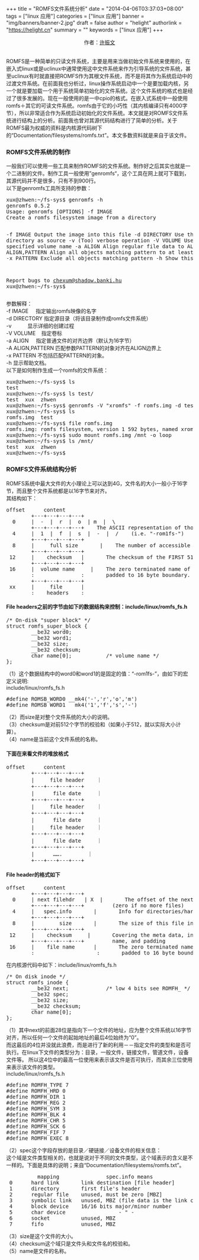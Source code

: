+++
title = "ROMFS文件系统分析"
date = "2014-04-06T03:37:03+08:00"
tags = ["linux 应用"]
categories = ["linux 应用"]
banner = "img/banners/banner-2.jpg"
draft = false
author = "helight"
authorlink = "https://helight.cn"
summary = ""
keywords = ["linux 应用"]
+++

<div class="content">

<div style="text-align:center;">作者：<a href="mailto:zhwenxu@gmail.com">许振文</a></div><br>

ROMFS是一种简单的只读文件系统，主要是用来当做初始文件系统来使用的，在嵌入式linux或是uclinux中通常使用这中文件系统来作为引导系统的文件系统，甚至uclinux有时就直接把ROMFS作为其根文件系统，而不是将其作为系统启动中的过渡文件系统。在前面我也分析过，linux操作系统启动中一个是要加载内核，另一个就是要加载一个用于系统简单初始化的文件系统。这个文件系统的格式也是经过了很多发展的。现在一般使用的是一中cpio的格式。在嵌入式系统中一般使用romfs＋其它的可读文件系统。romfs由于它的小巧性（其内核编译只有4000字节），所以非常适合作为系统启动初始化的文件系统。本文就是对ROMFS文件系统进行结构上的分析。前面我也曾对其源代码结构进行了简单的分析。关于ROMFS最为权威的资料是内核源代码树下的“Documentation/filesystems/romfs.txt”。本文多数资料就是来自于该文件。<br>
<h3>ROMFS文件系统的制作</h3>
一般我们可以使用一些工具来制作ROMFS的文件系统。制作好之后其实也就是一个二进制的文件。制作工具一般使用”genromfs“，这个工具在网上就可下载到，其源代码并不是很多，只有不到900行。<br>
以下是genromfs工具所支持的参数：
<pre class="code_style">
xux@zhwen:~/fs-sys$ genromfs -h
genromfs 0.5.2
Usage: genromfs [OPTIONS] -f IMAGE
Create a romfs filesystem image from a directory

  -f IMAGE               Output the image into this file
  -d DIRECTORY           Use this directory as source
  -v                     (Too) verbose operation
  -V VOLUME              Use the specified volume name
  -a ALIGN               Align regular file data to ALIGN bytes
  -A ALIGN,PATTERN       Align all objects matching pattern to at least ALIGN bytes
  -x PATTERN             Exclude all objects matching pattern
  -h                     Show this help

Report bugs to chexum@shadow.banki.hu
xux@zhwen:~/fs-sys$ 
</pre>
参数解释：<br>
-f IMAGE     指定输出romfs映像的名字<br>
-d DIRECTORY 指定源目录（将该目录制作成romfs文件系统）<br>
-v           显示详细的创建过程<br>
-V VOLUME    指定卷标<br>
-a ALIGN     指定普通文件的对齐边界（默认为16字节）<br>
-A ALIGN,PATTERN 匹配参数PATTERN的对象对齐在ALIGN边界上<br>
-x PATTERN 不包括匹配PATTERN的对象。<br>
-h 显示帮助文档。<br>
以下是如何制作生成一个romfs的文件系统：
<pre class="code_style">
xux@zhwen:~/fs-sys$ ls
test  
xux@zhwen:~/fs-sys$ ls test/
test  xux  zhwen
xux@zhwen:~/fs-sys$ genromfs -V "xromfs" -f romfs.img -d test
xux@zhwen:~/fs-sys$ ls
romfs.img  test 
xux@zhwen:~/fs-sys$ file romfs.img 
romfs.img: romfs filesystem, version 1 592 bytes, named xromfs.
xux@zhwen:~/fs-sys$ sudo mount romfs.img /mnt -o loop
xux@zhwen:~/fs-sys$ ls /mnt/
test  xux  zhwen
xux@zhwen:~/fs-sys$ 
</pre>
<h3>ROMFS文件系统结构分析</h3>
ROMFS系统中最大文件的大小理论上可以达到4G，文件名的大小一般小于16字节，而且整个文件系统都是以16字节来对齐。<br>
其结构如下：
<pre class="code_style">
offset      content
        +---+---+---+---+
  0     |  -  |  r  |  o  | m  |  \
        +---+---+---+---+    The ASCII representation of those bytes
  4     |  1  |  f  |  s  |  -  |  /    (i.e. "-rom1fs-")
        +---+---+---+---+
  8     |     full size       |    The number of accessible bytes in this fs.
        +---+---+---+---+
 12     |    checksum   |       The checksum of the FIRST 512 BYTES.
        +---+---+---+---+
 16     |  volume name     |    The zero terminated name of the volume,
        :               :       padded to 16 byte boundary.
        +---+---+---+---+
 xx     |     file      |
        :    headers    :
</pre>
<h4>File headers之前的字节由如下的数据结构来控制：include/linux/romfs_fs.h</h4>
<pre class="code_style">
/* On-disk "super block" */
struct romfs_super_block {
        __be32 word0;
        __be32 word1;
        __be32 size;
        __be32 checksum;
        char name[0];           /* volume name */
};
</pre>
（1）这个数据结构中的word0和word1的是固定的值：“-rom1fs-”，由如下的宏定义说明:<br>
include/linux/romfs_fs.h
<pre class="code_style">
#define ROMSB_WORD0 __mk4('-','r','o','m')
#define ROMSB_WORD1 __mk4('1','f','s','-')
</pre>
（2）而size是对整个文件系统的大小的说明。<br>
（3）checksum是对前512个字节的校验和（如果小于512，就以实际大小计算）。<br>
（4）name是当前这个文件系统的名称。<br>

<h4>下面在来看文件的堆放格式</h4>
<pre class="code_style">
offset      content
        +---+---+---+---+
        |     file header    ｜      
        +---+---+---+---+      
        |      file date     ｜      
        +---+---+---+---+      
        |     file header    ｜      
        +---+---+---+---+      
        |      file date     ｜      
        |     file header    ｜      
        +---+---+---+---+      
        |      file date     ｜      
        +---+---+---+---+      
        |      …….        ｜      
        +---+---+---+---+      
</pre>
<h4>File header的格式如下</h4>
<pre class="code_style">
offset      content
        +---+---+---+---+
  0     | next filehdr   | X  |       The offset of the next file header
        +---+---+---+---+         (zero if no more files)
  4     |   spec.info       |       Info for directories/hard links/devices
        +---+---+---+---+
  8     |        size       |       The size of this file in bytes
        +---+---+---+---+
 12     |    checksum     |       Covering the meta data, including the file
        +---+---+---+---+         name, and padding
 16     |    file name      |       The zero terminated name of the file,
        :                    :       padded to 16 byte boundary
</pre>
在内核源代码中如下：include/linux/romfs_fs.h
<pre class="code_style">
/* On disk inode */
struct romfs_inode {
        __be32 next;            /* low 4 bits see ROMFH_ */
        __be32 spec;
        __be32 size;
        __be32 checksum;
        char name[0];
};
</pre>
（1）其中next的前面28位是指向下一个文件的地址，应为整个文件系统以16字节对齐，所以任何一个文件的起始地址的最后4位始终为“0”。<br>
而这最后的4位并没就此浪费，而是进行了新的利用－－指定文件的类型和是否可执行。在linux下文件的类型分为：目录，一般文件，链接文件，管道文件，设备文件等。
所以这4位中的最高一位使用来表示该文件是否可执行，而其余三位使用来表示该文件的类型。<br>
include/linux/romfs_fs.h
<pre class="code_style">
#define ROMFH_TYPE 7
#define ROMFH_HRD 0
#define ROMFH_DIR 1
#define ROMFH_REG 2
#define ROMFH_SYM 3
#define ROMFH_BLK 4
#define ROMFH_CHR 5
#define ROMFH_SCK 6
#define ROMFH_FIF 7
#define ROMFH_EXEC 8
</pre>
（2）spec这个字段存放的是目录／硬链接／设备文件的相关信息：<br>
这个域是文件类型相关的，也就是说对于不同的文件类型，这个域表示的含义是不一样的。下面是具体的说明；来自“Documentation/filesystems/romfs.txt”。
<pre class="code_style">
          mapping               spec.info means
 0      hard link       link destination [file header]
 1      directory       first file's header
 2      regular file    unused, must be zero [MBZ]
 3      symbolic link   unused, MBZ (file data is the link content)
 4      block device    16/16 bits major/minor number
 5      char device                 - " -
 6      socket          unused, MBZ
 7      fifo            unused, MBZ
</pre>
（3）size是这个文件的大小。<br>
（4）checksum这个域只是文件头和文件名的校验和。<br>
（5）name是文件的名称。
</div>